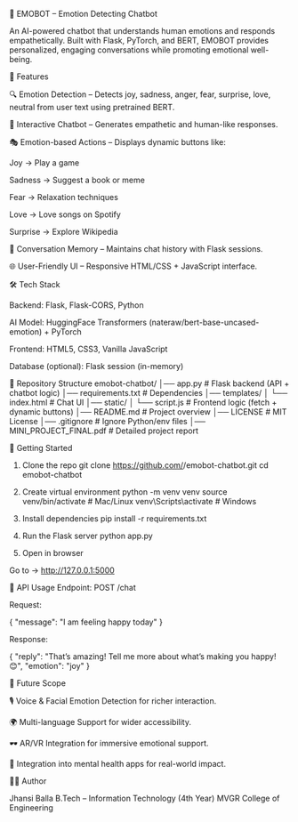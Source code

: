🤖 EMOBOT – Emotion Detecting Chatbot

An AI-powered chatbot that understands human emotions and responds empathetically.
Built with Flask, PyTorch, and BERT, EMOBOT provides personalized, engaging conversations while promoting emotional well-being.

🌟 Features

🔍 Emotion Detection – Detects joy, sadness, anger, fear, surprise, love, neutral from user text using pretrained BERT.

💬 Interactive Chatbot – Generates empathetic and human-like responses.

🎭 Emotion-based Actions – Displays dynamic buttons like:

Joy → Play a game

Sadness → Suggest a book or meme

Fear → Relaxation techniques

Love → Love songs on Spotify

Surprise → Explore Wikipedia

📜 Conversation Memory – Maintains chat history with Flask sessions.

🌐 User-Friendly UI – Responsive HTML/CSS + JavaScript interface.

🛠️ Tech Stack

Backend: Flask, Flask-CORS, Python

AI Model: HuggingFace Transformers (nateraw/bert-base-uncased-emotion) + PyTorch

Frontend: HTML5, CSS3, Vanilla JavaScript

Database (optional): Flask session (in-memory)

📂 Repository Structure
emobot-chatbot/
│── app.py                # Flask backend (API + chatbot logic)
│── requirements.txt       # Dependencies
│── templates/
│   └── index.html         # Chat UI
│── static/
│   └── script.js          # Frontend logic (fetch + dynamic buttons)
│── README.md              # Project overview
│── LICENSE                # MIT License
│── .gitignore             # Ignore Python/env files
│── MINI_PROJECT_FINAL.pdf # Detailed project report

🚀 Getting Started
1. Clone the repo
git clone https://github.com/<your-username>/emobot-chatbot.git
cd emobot-chatbot

2. Create virtual environment
python -m venv venv
source venv/bin/activate   # Mac/Linux
venv\Scripts\activate      # Windows

3. Install dependencies
pip install -r requirements.txt

4. Run the Flask server
python app.py

5. Open in browser

Go to → http://127.0.0.1:5000

📡 API Usage
Endpoint: POST /chat

Request:

{ "message": "I am feeling happy today" }


Response:

{ 
  "reply": "That’s amazing! Tell me more about what’s making you happy! 😊", 
  "emotion": "joy" 
}

📖 Future Scope

🎙️ Voice & Facial Emotion Detection for richer interaction.

🌍 Multi-language Support for wider accessibility.

🕶️ AR/VR Integration for immersive emotional support.

🤝 Integration into mental health apps for real-world impact.

👩‍💻 Author

Jhansi Balla
B.Tech – Information Technology (4th Year)
MVGR College of Engineering


